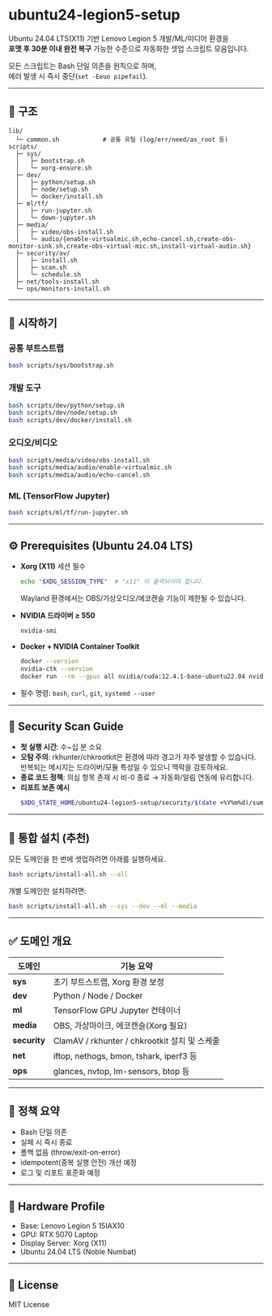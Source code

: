 # ubuntu24-legion5-setup

Ubuntu 24.04 LTS(X11) 기반 Lenovo Legion 5 개발/ML/미디어 환경을  
**포맷 후 30분 이내 완전 복구** 가능한 수준으로 자동화한 셋업 스크립트 모음입니다.

모든 스크립트는 Bash 단일 의존을 원칙으로 하며,  
에러 발생 시 즉시 중단(`set -Eeuo pipefail`).

---

## 📁 구조

```
lib/
  └─ common.sh            # 공통 유틸 (log/err/need/as_root 등)
scripts/
  ├─ sys/
  │   ├─ bootstrap.sh
  │   └─ xorg-ensure.sh
  ├─ dev/
  │   ├─ python/setup.sh
  │   ├─ node/setup.sh
  │   └─ docker/install.sh
  ├─ ml/tf/
  │   ├─ run-jupyter.sh
  │   └─ down-jupyter.sh
  ├─ media/
  │   ├─ video/obs-install.sh
  │   └─ audio/{enable-virtualmic.sh,echo-cancel.sh,create-obs-monitor-sink.sh,create-obs-virtual-mic.sh,install-virtual-audio.sh}
  ├─ security/av/
  │   ├─ install.sh
  │   ├─ scan.sh
  │   └─ schedule.sh
  ├─ net/tools-install.sh
  └─ ops/monitors-install.sh
```

---

## 🚀 시작하기

### 공통 부트스트랩
```bash
bash scripts/sys/bootstrap.sh
```

### 개발 도구
```bash
bash scripts/dev/python/setup.sh
bash scripts/dev/node/setup.sh
bash scripts/dev/docker/install.sh
```

### 오디오/비디오
```bash
bash scripts/media/video/obs-install.sh
bash scripts/media/audio/enable-virtualmic.sh
bash scripts/media/audio/echo-cancel.sh
```

### ML (TensorFlow Jupyter)
```bash
bash scripts/ml/tf/run-jupyter.sh
```

---

## ⚙️ Prerequisites (Ubuntu 24.04 LTS)

- **Xorg (X11)** 세션 필수  
  ```bash
  echo "$XDG_SESSION_TYPE"  # "x11" 이 출력되어야 합니다.
  ```
  Wayland 환경에서는 OBS/가상오디오/에코캔슬 기능이 제한될 수 있습니다.

- **NVIDIA 드라이버 ≥ 550**
  ```bash
  nvidia-smi
  ```

- **Docker + NVIDIA Container Toolkit**  
  ```bash
  docker --version
  nvidia-ctk --version
  docker run --rm --gpus all nvidia/cuda:12.4.1-base-ubuntu22.04 nvidia-smi
  ```

- 필수 명령: `bash`, `curl`, `git`, `systemd --user`

---

## 🧰 Security Scan Guide

- **첫 실행 시간**: 수~십 분 소요  
- **오탐 주의**: rkhunter/chkrootkit은 환경에 따라 경고가 자주 발생할 수 있습니다.  
  반복되는 메시지는 드라이버/모듈 특성일 수 있으니 맥락을 검토하세요.  
- **종료 코드 정책**: 의심 항목 존재 시 비-0 종료 → 자동화/알림 연동에 유리합니다.  
- **리포트 보존 예시**
  ```bash
  $XDG_STATE_HOME/ubuntu24-legion5-setup/security/$(date +%Y%m%d)/summary.log
  ```

---

## 🧩 통합 설치 (추천)

모든 도메인을 한 번에 셋업하려면 아래를 실행하세요.

```bash
bash scripts/install-all.sh --all
```

개별 도메인만 설치하려면:

```bash
bash scripts/install-all.sh --sys --dev --ml --media
```

---

## ✅ 도메인 개요

| 도메인 | 기능 요약 |
|---------|------------|
| **sys** | 초기 부트스트랩, Xorg 환경 보정 |
| **dev** | Python / Node / Docker |
| **ml** | TensorFlow GPU Jupyter 컨테이너 |
| **media** | OBS, 가상마이크, 에코캔슬(Xorg 필요) |
| **security** | ClamAV / rkhunter / chkrootkit 설치 및 스케줄 |
| **net** | iftop, nethogs, bmon, tshark, iperf3 등 |
| **ops** | glances, nvtop, lm-sensors, btop 등 |

---

## 📜 정책 요약

- Bash 단일 의존
- 실패 시 즉시 종료
- 폴백 없음 (throw/exit-on-error)
- idempotent(중복 실행 안전) 개선 예정
- 로그 및 리포트 표준화 예정

---

## 🧱 Hardware Profile

- Base: Lenovo Legion 5 15IAX10  
- GPU: RTX 5070 Laptop  
- Display Server: Xorg (X11)  
- Ubuntu 24.04 LTS (Noble Numbat)

---

## 🧩 License

MIT License
